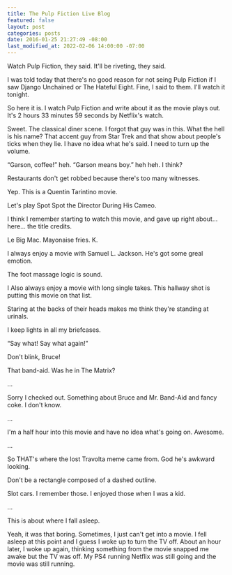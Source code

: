 ```yaml
---
title: The Pulp Fiction Live Blog
featured: false
layout: post
categories: posts
date: 2016-01-25 21:27:49 -08:00
last_modified_at: 2022-02-06 14:00:00 -07:00
---
```


Watch Pulp Fiction, they said. It'll be riveting, they said.

I was told today that there's no good reason for not seing Pulp Fiction if I saw Django Unchained or The Hateful Eight. Fine, I said to them. I'll watch it tonight.

So here it is. I watch Pulp Fiction and write about it as the movie plays out. It's 2 hours 33 minutes 59 seconds by Netflix's watch.

Sweet. The classical diner scene. I forgot that guy was in this. What the hell is his name? That accent guy from Star Trek and that show about people's ticks when they lie. I have no idea what he's said. I need to turn up the volume.

“Garson, coffee!” heh. “Garson means boy.” heh heh. I think?

Restaurants don't get robbed because there's too many witnesses.

Yep. This is a Quentin Tarintino movie.

Let's play Spot Spot the Director During His Cameo.

I think I remember starting to watch this movie, and gave up right about… here… the title credits.

Le Big Mac. Mayonaise fries. K.

I always enjoy a movie with Samuel L. Jackson. He's got some greal emotion.

The foot massage logic is sound.

I Also always enjoy a movie with long single takes. This hallway shot is putting this movie on that list.

Staring at the backs of their heads makes me think they're standing at urinals.

I keep lights in all my briefcases.

“Say what! Say what again!”

Don't blink, Bruce!

That band-aid. Was he in The Matrix?

…

Sorry I checked out. Something about Bruce and Mr. Band-Aid and fancy coke. I don't know.

…

I'm a half hour into this movie and have no idea what's going on. Awesome.

…

So THAT's where the lost Travolta meme came from. God he's awkward looking.

Don't be a rectangle composed of a dashed outline.

Slot cars. I remember those. I enjoyed those when I was a kid.

…

This is about where I fall asleep.

Yeah, it was that boring. Sometimes, I just can't get into a movie. I fell asleep at this point and I guess I woke up to turn the TV off. About an hour later, I woke up again, thinking something from the movie snapped me awake but the TV was off. My PS4 running Netflix was still going and the movie was still running.

